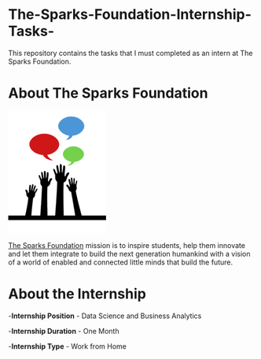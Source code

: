 # The-Sparks-Foundation-Internship-Tasks-
This repository contains the tasks that I must completed as an intern at The Sparks Foundation.

# About The Sparks Foundation
<img src="https://github.com/sashapse/The-Sparks-Foundation-Internship-Tasks/blob/main/TSFLogo.png">

[The Sparks Foundation](https://www.thesparksfoundationsingapore.org) mission is to inspire students, help them innovate and let them integrate to build the next generation humankind with a vision of a world of enabled and connected little minds that build the future.

# About the Internship

-**Internship Position** - Data Science and Business Analytics

-**Internship Duration** - One Month

-**Internship Type** - Work from Home
